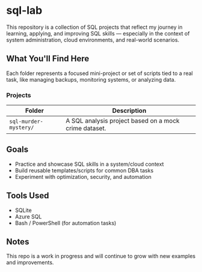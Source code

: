 # sql-lab

This repository is a collection of SQL projects that reflect my journey in learning, applying, and improving SQL skills — especially in the context of system administration, cloud environments, and real-world scenarios.

## What You'll Find Here

Each folder represents a focused mini-project or set of scripts tied to a real task, like managing backups, monitoring systems, or analyzing data. 

### Projects

| Folder                  | Description |
|--------------------------|-------------|
| `sql-murder-mystery/` | A SQL analysis project based on a mock crime dataset. |

## Goals

- Practice and showcase SQL skills in a system/cloud context
- Build reusable templates/scripts for common DBA tasks
- Experiment with optimization, security, and automation

## Tools Used

- SQLite
- Azure SQL 
- Bash / PowerShell (for automation tasks)

## Notes

This repo is a work in progress and will continue to grow with new examples and improvements.
